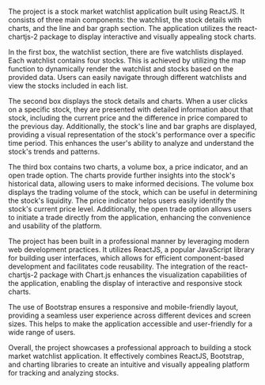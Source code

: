 The project is a stock market watchlist application built using ReactJS. It consists of three main components: the watchlist, the stock details with charts, and the line and bar graph section. The application utilizes the react-chartjs-2 package to display interactive and visually appealing stock charts.

In the first box, the watchlist section, there are five watchlists displayed. Each watchlist contains four stocks. This is achieved by utilizing the map function to dynamically render the watchlist and stocks based on the provided data. Users can easily navigate through different watchlists and view the stocks included in each list.

The second box displays the stock details and charts. When a user clicks on a specific stock, they are presented with detailed information about that stock, including the current price and the difference in price compared to the previous day. Additionally, the stock's line and bar graphs are displayed, providing a visual representation of the stock's performance over a specific time period. This enhances the user's ability to analyze and understand the stock's trends and patterns.

The third box contains two charts, a volume box, a price indicator, and an open trade option. The charts provide further insights into the stock's historical data, allowing users to make informed decisions. The volume box displays the trading volume of the stock, which can be useful in determining the stock's liquidity. The price indicator helps users easily identify the stock's current price level. Additionally, the open trade option allows users to initiate a trade directly from the application, enhancing the convenience and usability of the platform.

The project has been built in a professional manner by leveraging modern web development practices. It utilizes ReactJS, a popular JavaScript library for building user interfaces, which allows for efficient component-based development and facilitates code reusability. The integration of the react-chartjs-2 package with Chart.js enhances the visualization capabilities of the application, enabling the display of interactive and responsive stock charts.

The use of Bootstrap ensures a responsive and mobile-friendly layout, providing a seamless user experience across different devices and screen sizes. This helps to make the application accessible and user-friendly for a wide range of users.

Overall, the project showcases a professional approach to building a stock market watchlist application. It effectively combines ReactJS, Bootstrap, and charting libraries to create an intuitive and visually appealing platform for tracking and analyzing stocks.